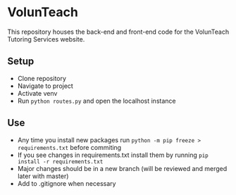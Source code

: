 # VolunTeach
This repository houses the back-end and front-end code for the VolunTeach Tutoring Services website.

## Setup
* Clone repository
* Navigate to project
* Activate venv
* Run ```python routes.py``` and open the localhost instance

## Use
* Any time you install new packages run ```python -m pip freeze > requirements.txt``` before commiting
* If you see changes in requirements.txt install them by running ```pip install -r requirements.txt```
* Major changes should be in a new branch (will be reviewed and merged later with master)
* Add to .gitignore when necessary
